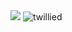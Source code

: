 <img src="https://future-phase.imgix.net/future-phase/fpheader-whitebg.png?auto=format,compress&w=350&border=1,00000000&border-radius-inner=10,10,10,10&border-radius=10,10,10,10" /> 

<img src="https://komarev.com/ghpvc/?username=twillied" alt="twillied" />
